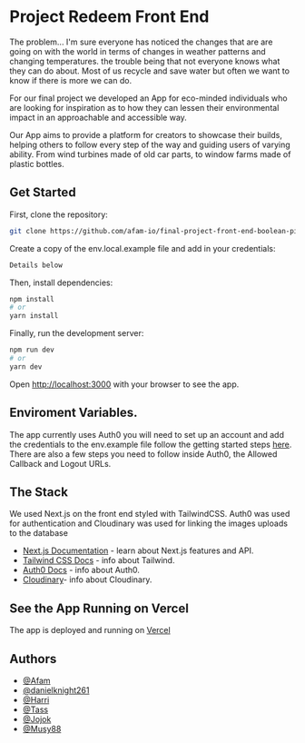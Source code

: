 # Project Redeem Front End

The problem... I'm sure everyone has noticed the changes that are are going on with the world in terms of changes in weather patterns and changing temperatures. 
the trouble being that not everyone knows what they can do about. Most of us recycle and save water but often we want to know if there is more we can do.

For our final project we developed an App for eco-minded individuals who are looking for inspiration as to how they can lessen their environmental impact in an approachable and accessible way.

Our App aims to provide a platform for creators to showcase their builds, helping others to follow every step of the way and guiding users of varying ability. From wind turbines made of old car parts, to window farms made of plastic bottles.

## Get Started

First, clone the repository:

```bash
git clone https://github.com/afam-io/final-project-front-end-boolean-pirates.git

```

Create a copy of the env.local.example file and add in your credentials:

```bash
Details below

```

Then, install dependencies:

```bash
npm install
# or
yarn install
```

Finally, run the development server:

```bash
npm run dev
# or
yarn dev
```

Open [http://localhost:3000](http://localhost:3000) with your browser to see the app.

## Enviroment Variables.

The app currently uses Auth0 you will need to set up an account and add the credentials to the env.example file follow the getting started steps [here](https://github.com/auth0/nextjs-auth0). There are also a few steps you need to follow inside Auth0, the Allowed Callback and Logout URLs.

## The Stack

We used Next.js on the front end styled with TailwindCSS. Auth0 was used for authentication and Cloudinary was used for linking the images uploads to the database 

- [Next.js Documentation](https://nextjs.org/docs) - learn about Next.js features and API.
- [Tailwind CSS Docs](https://tailwindcss.com/docs/installation) - info about Tailwind.
- [Auth0 Docs](https://auth0.com/docs) - info about Auth0.
- [Cloudinary](https://cloudinary.com/documentation)- info about Cloudinary.

## See the App Running on Vercel

The app is deployed and running on [Vercel](https://final-project-front-end-boolean-pirates.vercel.app/)

## Authors
- [@Afam](https://github.com/afam-io)
- [@danielknight261](https://github.com/danielknight261)
- [@Harri](https://github.com/HairiBeast)
- [@Tass](https://github.com/tassanee-atsa)
- [@Jojok](https://github.com/JojokCreator)
- [@Musy88](https://github.com/Musy88)
